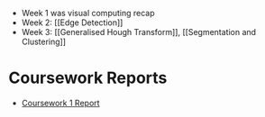 - Week 1 was visual computing recap
- Week 2: [[Edge Detection]]
- Week 3: [[Generalised Hough Transform]], [[Segmentation and Clustering]]

# Coursework Reports
- [Coursework 1 Report](Year%203/Second%20Semester/Computer%20Vision/Coursework%201%20Report.md)